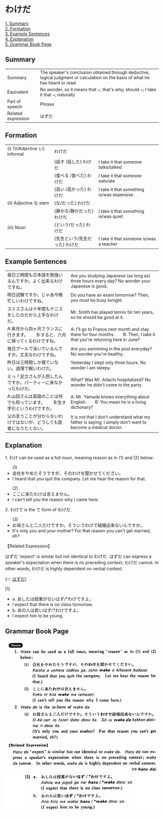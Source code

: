 # わけだ

[1. Summary](#summary)<br>
[2. Formation](#formation)<br>
[3. Example Sentences](#example-sentences)<br>
[4. Explanation](#explanation)<br>
[5. Grammar Book Page](#grammar-book-page)<br>


## Summary

<table><tr>   <td>Summary</td>   <td>The speaker's conclusion obtained through deductive, logical judgment or calculation on the basis of what he has heard or read.</td></tr><tr>   <td>Equivalent</td>   <td>No wonder; so it means that ~; that's why; should ~; I take it that ~; naturally</td></tr><tr>   <td>Part of speech</td>   <td>Phrase</td></tr><tr>   <td>Related expression</td>   <td>はずだ</td></tr></table>

## Formation

<table class="table"> <tbody><tr class="tr head"> <td class="td"><span class="numbers">(i)</span> <span> <span class="bold">{V/Adjective い}    informal</span></span></td> <td class="td"><span class="concept">わけだ</span> </td> <td class="td"><span>&nbsp;</span></td> </tr> <tr class="tr"> <td class="td"><span>&nbsp;</span></td> <td class="td"><span>{話す /話した} <span class="concept">わけだ</span></span></td> <td class="td"><span>I    take it that someone talks/talked</span></td> </tr> <tr class="tr"> <td class="td"><span>&nbsp;</span></td> <td class="td"><span>{食べる /食べた} <span class="concept">わけだ</span></span></td> <td class="td"><span>I    take it that someone eats/ate</span></td> </tr> <tr class="tr"> <td class="td"><span>&nbsp;</span></td> <td class="td"><span>{高い /高かった} <span class="concept">わけだ</span></span></td> <td class="td"><span>I    take it that something is/was expensive</span></td> </tr> <tr class="tr head"> <td class="td"><span class="numbers">(ii)</span> <span> <span class="bold">Adjective な stem</span></span></td> <td class="td"><span>{<span class="concept">な</span>/<span class="concept">だった</span>} <span class="concept">わけだ</span></span></td> <td class="td"><span>&nbsp;</span></td> </tr> <tr class="tr"> <td class="td"><span>&nbsp;</span></td> <td class="td"><span>{静か<span class="concept">な</span>/静か<span class="concept">だった</span>} <span class="concept">わけだ</span></span></td> <td class="td"><span>I    take it that something is/was quiet</span></td> </tr> <tr class="tr head"> <td class="td"><span class="numbers">(iii)</span> <span> <span class="bold">Noun</span></span></td> <td class="td"><span>{<span class="concept">という</span>/<span class="concept">だった</span>} <span class="concept">わけだ</span></span></td> <td class="td"><span>&nbsp;</span></td> </tr> <tr class="tr"> <td class="td"><span>&nbsp;</span></td> <td class="td"><span>{先生<span class="concept">という</span>/先生<span class="concept">だった</span>} <span class="concept">わけだ</span></span></td> <td class="td"><span>I    take it that someone is/was a teacher</span></td> </tr></tbody></table>

## Example Sentences

<table><tr>   <td>毎日三時間も日本語を勉強いるんですか。よく出来るわけですね。</td>   <td>Are you studying Japanese (as long as) three hours every day? No wonder your Japanese is good.</td></tr><tr>   <td>明日試験ですか。じゃあ今晩忙しいわけですね。</td>   <td>Do you have an exam tomorrow? Then, you must be busy tonight.</td></tr><tr>   <td>スミスさんは十年間もテニスをしたのだから上手なわけだ。</td>   <td>Mr. Smith has played tennis for ten years, so he should be good at it.</td></tr><tr>   <td>A:来月から四ヶ月フランスに行きます。  B:すると、六月に帰ってくるわけですね。</td>   <td>A: I'll go to France next month and stay there for four months.&emsp;&emsp;B: Then, I take it that you're returning here in June?</td></tr><tr>   <td>毎日プールで泳いでいるんですか。丈夫なわけですね。</td>   <td>Are you swimming in the pool everyday? No wonder you're healthy.</td></tr><tr>   <td>昨日は三時間しか寝ていない。道理で眠いわけだ。</td>   <td>Yesterday I slept only three hours. No wonder I am sleepy.</td></tr><tr>   <td>えっ？足立さんが入院したんですか。パーティーに来なかったわけだ。</td>   <td>What? Was Mr. Adachi hospitalized? No wonder he didn't come to the party.</td></tr><tr>   <td>A:山田さんは英語のことは何でも知っています。  B:生き字引というわけですか。</td>   <td>A: Mr. Yamada knows everything about English.&emsp;&emsp;B: You mean he is a living dictionary?</td></tr><tr>   <td>父の言うことが分からないわけではないが、どうしても医者になりたくない。</td>   <td>It is not that I don’t understand what my father is saying; I simply don’t want to become a medical doctor.</td></tr></table>

## Explanation

<p>1. <span class="cloze">わけ</span> can be used as a full noun, meaning reason as in (1) and (2) below:</p>  <ul>(1) <li>会社をやめたそうですが、その<span class="cloze">わけ</span>を聞かせてください。</li> <li>I heard that you quit the company. Let me hear the reason for that.</li> </ul>  <ul>(2) <li>ここに来た<span class="cloze">わけ</span>は言えません。</li> <li>I can't tell you the reason why I came here.</li> </ul>  <p>2. <span class="cloze">わけで</span> is the て form of <span class="cloze">わけだ</span>.</p>  <ul>(3) <li>お母さんと二人だけですか。そういう<span class="cloze">わけで</span>結婚出来ないんですか。</li> <li>It's only you and your mother? For that reason you can't get married, eh?</li> </ul>  <p>【Related Expression】</p>  <p>はずだ 'expect' is similar but not identical to <span class="cloze">わけだ</span>. はずだ can express a speaker's expectation when there is no preceding context; <span class="cloze">わけだ</span> cannot. In other words, <span class="cloze">わけだ</span> is highly dependent on verbal context.</p>  <p>(⇨ <a href="#㊦ はず">はずだ</a>)</p>  <p>[1]</p>  <ul> <li>a. あしたは授業がないはず/*<span class="cloze">わけです</span>よ。</li> <li>I expect that there is no class tomorrow.</li> <div class="divide"></div> <li>b. あの人は若いはず/*<span class="cloze">わけです</span>よ。</li> <li>I expect him to be young.</li> </ul>

## Grammar Book Page

![](../img/Basicわけだ.png)

